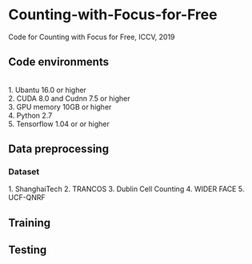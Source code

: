 # Counting-with-Focus-for-Free
Code for Counting with Focus for Free, ICCV, 2019

<h2> Code environments </h2>
<br> 1. Ubantu 16.0 or higher
<br> 2. CUDA 8.0 and Cudnn 7.5 or higher
<br> 3. GPU memory 10GB or higher
<br> 4. Python 2.7
<br> 5. Tensorflow 1.04 or or higher

<h2> Data preprocessing </h2>
<h3> Dataset </h3>
1. ShanghaiTech
2. TRANCOS
3. Dublin Cell Counting
4. WIDER FACE
5. UCF-QNRF

<h2> Training </h2>
<h2> Testing </h2>
